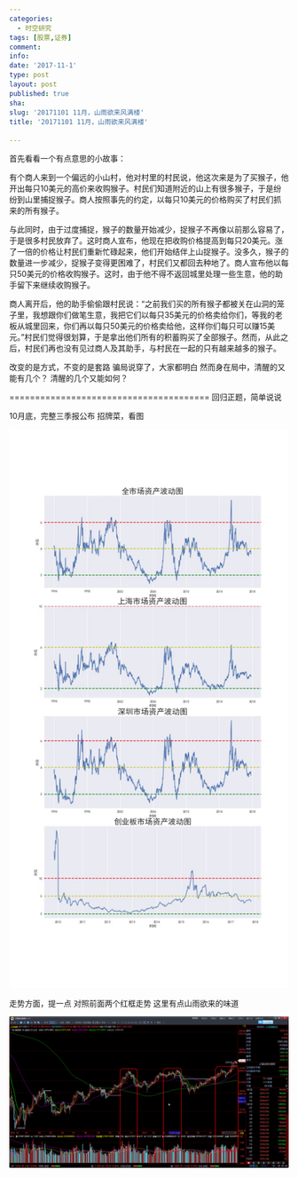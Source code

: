 ```yaml
---
categories:
  - 时空研究
tags: [股票,证券]
comment: 
info: 
date: '2017-11-1'
type: post
layout: post
published: true
sha: 
slug: '20171101 11月，山雨欲来风满楼'
title: '20171101 11月，山雨欲来风满楼'

---
```

首先看看一个有点意思的小故事：

有个商人来到一个偏远的小山村，他对村里的村民说，他这次来是为了买猴子，他开出每只10美元的高价来收购猴子。村民们知道附近的山上有很多猴子，于是纷纷到山里捕捉猴子。商人按照事先的约定，以每只10美元的价格购买了村民们抓来的所有猴子。

与此同时，由于过度捕捉，猴子的数量开始减少，捉猴子不再像以前那么容易了，于是很多村民放弃了。这时商人宣布，他现在把收购价格提高到每只20美元。涨了一倍的价格让村民们重新忙碌起来，他们开始结伴上山捉猴子。没多久，猴子的数量进一步减少，捉猴子变得更困难了，村民们又都回去种地了。商人宣布他以每只50美元的价格收购猴子。这时，由于他不得不返回城里处理一些生意，他的助手留下来继续收购猴子。

商人离开后，他的助手偷偷跟村民说：“之前我们买的所有猴子都被关在山洞的笼子里，我想跟你们做笔生意，我把它们以每只35美元的价格卖给你们，等我的老板从城里回来，你们再以每只50美元的价格卖给他，这样你们每只可以赚15美元。”村民们觉得很划算，于是拿出他们所有的积蓄购买了全部猴子。然而，从此之后，村民们再也没有见过商人及其助手，与村民在一起的只有越来越多的猴子。

改变的是方式，不变的是套路
骗局说穿了，大家都明白
然而身在局中，清醒的又能有几个？
清醒的几个又能如何？

=======================================
回归正题，简单说说

10月底，完整三季报公布
招牌菜，看图

![20171101-0](/images/20171101-0.jpeg)

走势方面，提一点
对照前面两个红框走势
这里有点山雨欲来的味道

![20171101-1](/images/20171101-1.jpeg)

